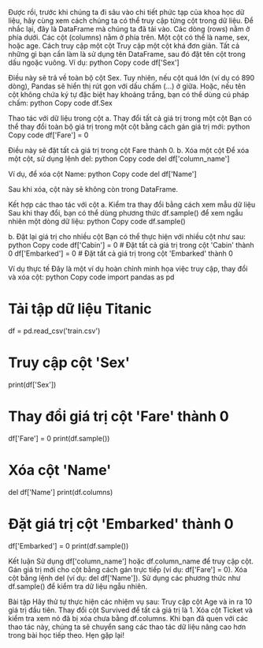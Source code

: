 Được rồi, trước khi chúng ta đi sâu vào chi tiết phức tạp của khoa học dữ liệu, hãy cùng xem cách chúng ta có thể truy cập từng cột trong dữ liệu.
Để nhắc lại, đây là DataFrame mà chúng ta đã tải vào.
Các dòng (rows) nằm ở phía dưới.
Các cột (columns) nằm ở phía trên.
Một cột có thể là name, sex, hoặc age.
Cách truy cập một cột
Truy cập một cột khá đơn giản. Tất cả những gì bạn cần làm là sử dụng tên DataFrame, sau đó đặt tên cột trong dấu ngoặc vuông.
Ví dụ:
python
Copy code
df['Sex']

Điều này sẽ trả về toàn bộ cột Sex. Tuy nhiên, nếu cột quá lớn (ví dụ có 890 dòng), Pandas sẽ hiển thị rút gọn với dấu chấm (...) ở giữa.
Hoặc, nếu tên cột không chứa ký tự đặc biệt hay khoảng trắng, bạn có thể dùng cú pháp chấm:
python
Copy code
df.Sex


Thao tác với dữ liệu trong cột
a. Thay đổi tất cả giá trị trong một cột
Bạn có thể thay đổi toàn bộ giá trị trong một cột bằng cách gán giá trị mới:
python
Copy code
df['Fare'] = 0

Điều này sẽ đặt tất cả giá trị trong cột Fare thành 0.
b. Xóa một cột
Để xóa một cột, sử dụng lệnh del:
python
Copy code
del df['column_name']

Ví dụ, để xóa cột Name:
python
Copy code
del df['Name']

Sau khi xóa, cột này sẽ không còn trong DataFrame.

Kết hợp các thao tác với cột
a. Kiểm tra thay đổi bằng cách xem mẫu dữ liệu
Sau khi thay đổi, bạn có thể dùng phương thức df.sample() để xem ngẫu nhiên một dòng dữ liệu:
python
Copy code
df.sample()

b. Đặt lại giá trị cho nhiều cột
Bạn có thể thực hiện với nhiều cột như sau:
python
Copy code
df['Cabin'] = 0  # Đặt tất cả giá trị trong cột 'Cabin' thành 0
df['Embarked'] = 0  # Đặt tất cả giá trị trong cột 'Embarked' thành 0


Ví dụ thực tế
Đây là một ví dụ hoàn chỉnh minh họa việc truy cập, thay đổi và xóa cột:
python
Copy code
import pandas as pd

# Tải tập dữ liệu Titanic
df = pd.read_csv('train.csv')

# Truy cập cột 'Sex'
print(df['Sex'])

# Thay đổi giá trị cột 'Fare' thành 0
df['Fare'] = 0
print(df.sample())

# Xóa cột 'Name'
del df['Name']
print(df.columns)

# Đặt giá trị cột 'Embarked' thành 0
df['Embarked'] = 0
print(df.sample())


Kết luận
Sử dụng df['column_name'] hoặc df.column_name để truy cập cột.
Gán giá trị mới cho cột bằng cách gán trực tiếp (ví dụ: df['Fare'] = 0).
Xóa cột bằng lệnh del (ví dụ: del df['Name']).
Sử dụng các phương thức như df.sample() để kiểm tra dữ liệu ngẫu nhiên.

Bài tập
Hãy thử tự thực hiện các nhiệm vụ sau:
Truy cập cột Age và in ra 10 giá trị đầu tiên.
Thay đổi cột Survived để tất cả giá trị là 1.
Xóa cột Ticket và kiểm tra xem nó đã bị xóa chưa bằng df.columns.
Khi bạn đã quen với các thao tác này, chúng ta sẽ chuyển sang các thao tác dữ liệu nâng cao hơn trong bài học tiếp theo. Hẹn gặp lại!

